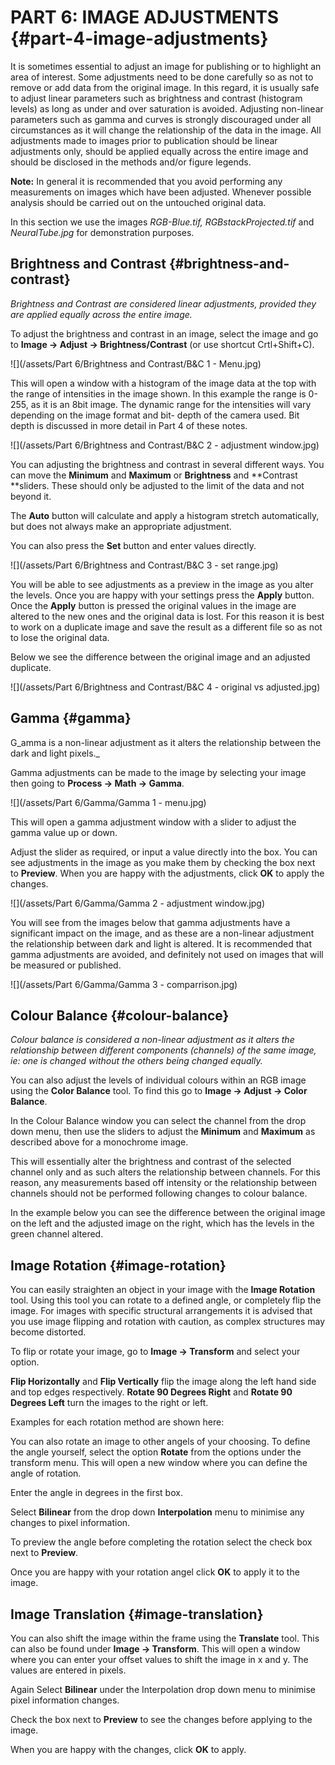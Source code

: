 # PART 6: IMAGE ADJUSTMENTS {#part-4-image-adjustments}

It is sometimes essential to adjust an image for publishing or to highlight an area of interest. Some adjustments need to be done carefully so as not to remove or add data from the original image. In this regard, it is usually safe to adjust linear parameters such as brightness and contrast \(histogram levels\) as long as under and over saturation is avoided. Adjusting non-linear parameters such as gamma and curves is strongly discouraged under all circumstances as it will change the relationship of the data in the image. All adjustments made to images prior to publication should be linear adjustments only, should be applied equally across the entire image and should be disclosed in the methods and/or figure legends.

**Note:** In general it is recommended that you avoid performing any measurements on images which have been adjusted. Whenever possible analysis should be carried out on the untouched original data.

In this section we use the images _RGB-Blue.tif, RGBstackProjected.tif_ and _NeuralTube.jpg_ for demonstration purposes.

## Brightness and Contrast {#brightness-and-contrast}

_Brightness and Contrast are considered linear adjustments, provided they are applied equally across the entire image._

To adjust the brightness and contrast in an image, select the image and go to **Image -&gt; Adjust -&gt; Brightness/Contrast** \(or use shortcut Crtl+Shift+C\).

![](/assets/Part 6/Brightness and Contrast/B&C 1 - Menu.jpg)

This will open a window with a histogram of the image data at the top with the range of intensities in the image shown. In this example the range is 0-255, as it is an 8bit image. The dynamic range for the intensities will vary depending on the image format and bit- depth of the camera used. Bit depth is discussed in more detail in Part 4 of these notes.

![](/assets/Part 6/Brightness and Contrast/B&C 2 - adjustment window.jpg)

You can adjusting the brightness and contrast in several different ways. You can move the **Minimum** and **Maximum** or **Brightness** and **Contrast **sliders. These should only be adjusted to the limit of the data and not beyond it.

The **Auto** button will calculate and apply a histogram stretch automatically, but does not always make an appropriate adjustment.

You can also press the **Set** button and enter values directly.

![](/assets/Part 6/Brightness and Contrast/B&C 3 - set range.jpg)

You will be able to see adjustments as a preview in the image as you alter the levels. Once you are happy with your settings press the **Apply** button. Once the **Apply** button is pressed the original values in the image are altered to the new ones and the original data is lost. For this reason it is best to work on a duplicate image and save the result as a different file so as not to lose the original data.

Below we see the difference between the original image and an adjusted duplicate.

![](/assets/Part 6/Brightness and Contrast/B&C 4 - original vs adjusted.jpg)

## Gamma {#gamma}

G_amma is a non-linear adjustment as it alters the relationship between the dark and light pixels._

Gamma adjustments can be made to the image by selecting your image then going to **Process -&gt; Math -&gt; Gamma**.

![](/assets/Part 6/Gamma/Gamma 1 - menu.jpg)

This will open a gamma adjustment window with a slider to adjust the gamma value up or down.

Adjust the slider as required, or input a value directly into the box. You can see adjustments in the image as you make them by checking the box next to **Preview**. When you are happy with the adjustments, click **OK** to apply the changes.

![](/assets/Part 6/Gamma/Gamma 2 - adjustment window.jpg)

You will see from the images below that gamma adjustments have a significant impact on the image, and as these are a non-linear adjustment the relationship between dark and light is altered. It is recommended that gamma adjustments are avoided, and definitely not used on images that will be measured or published.

![](/assets/Part 6/Gamma/Gamma 3 - comparrison.jpg)

## Colour Balance {#colour-balance}

_Colour balance is considered a non-linear adjustment as it alters the relationship between different components \(channels\) of the same image, ie: one is changed without the others being changed equally._

You can also adjust the levels of individual colours within an RGB image using the **Color Balance** tool. To find this go to **Image -&gt; Adjust -&gt; Color Balance**.

In the Colour Balance window you can select the channel from the drop down menu, then use the sliders to adjust the **Minimum** and **Maximum** as described above for a monochrome image.

This will essentially alter the brightness and contrast of the selected channel only and as such alters the relationship between channels. For this reason, any measurements based off intensity or the relationship between channels should not be performed following changes to colour balance.

In the example below you can see the difference between the original image on the left and the adjusted image on the right, which has the levels in the green channel altered.

## Image Rotation {#image-rotation}

You can easily straighten an object in your image with the **Image Rotation** tool. Using this tool you can rotate to a defined angle, or completely flip the image. For images with specific structural arrangements it is advised that you use image flipping and rotation with caution, as complex structures may become distorted.

To flip or rotate your image, go to **Image -&gt; Transform** and select your option.

**Flip Horizontally** and **Flip Vertically** flip the image along the left hand side and top edges respectively. **Rotate 90 Degrees Right** and **Rotate 90 Degrees Left** turn the images to the right or left.

Examples for each rotation method are shown here:

You can also rotate an image to other angels of your choosing. To define the angle yourself, select the option **Rotate** from the options under the transform menu. This will open a new window where you can define the angle of rotation.

Enter the angle in degrees in the first box.

Select **Bilinear** from the drop down **Interpolation** menu to minimise any changes to pixel information.

To preview the angle before completing the rotation select the check box next to **Preview**.

Once you are happy with your rotation angel click **OK** to apply it to the image.

## Image Translation {#image-translation}

You can also shift the image within the frame using the **Translate** tool. This can also be found under **Image -&gt; Transform**. This will open a window where you can enter your offset values to shift the image in x and y. The values are entered in pixels.

Again Select **Bilinear** under the Interpolation drop down menu to minimise pixel information changes.

Check the box next to **Preview** to see the changes before applying to the image.

When you are happy with the changes, click **OK** to apply.


